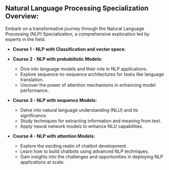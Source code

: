 ## **Natural Language Processing Specialization Overview:**

Embark on a transformative journey through the Natural Language Processing (NLP) Specialization, a comprehensive exploration led by experts in the field.

- **Course 1 - NLP with Classification and vector space:**


 
- **Course 2 - NLP with probabilistic Models:**

  - Dive into language models and their role in NLP applications.
  - Explore sequence-to-sequence architectures for tasks like language translation.
  - Uncover the power of attention mechanisms in enhancing model performance.


- **Course 3 - NLP with sequence Models:**

  - Delve into natural language understanding (NLU) and its significance.
  - Study techniques for extracting information and meaning from text.
  - Apply neural network models to enhance NLU capabilities.

- **Course 4 - NLP with attention Models:**

  - Explore the exciting realm of chatbot development.
  - Learn how to build chatbots using advanced NLP techniques.
  - Gain insights into the challenges and opportunities in deploying NLP applications at scale.


